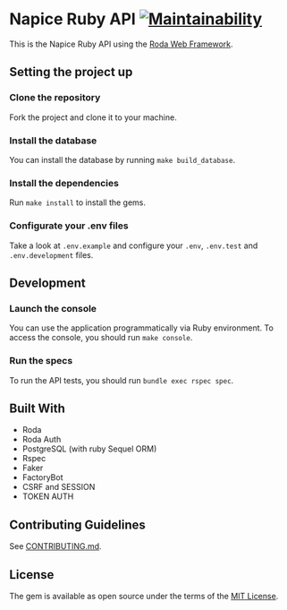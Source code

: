 # Napice Ruby API [![Maintainability](https://api.codeclimate.com/v1/badges/e53c8b4e2454290843b4/maintainability)](https://codeclimate.com/github/Napice/napice-ruby/maintainability)

This is the Napice Ruby API using the [Roda Web Framework](https://github.com/jeremyevans/roda).

## Setting the project up

### Clone the repository

Fork the project and clone it to your machine.

### Install the database

You can install the database by running `make build_database`.

### Install the dependencies

Run `make install` to install the gems.

### Configurate your .env files

Take a look at `.env.example` and configure your `.env`, `.env.test` and `.env.development` files.

## Development

### Launch the console

You can use the application programmatically via Ruby environment. To access the console, you should run `make console`.

### Run the specs

To run the API tests, you should run `bundle exec rspec spec`.

## Built With

* Roda
* Roda Auth
* PostgreSQL (with ruby Sequel ORM)
* Rspec
* Faker
* FactoryBot
* CSRF and SESSION
* TOKEN AUTH

## Contributing Guidelines

See [CONTRIBUTING.md](https://github.com/napice/napice-api/blob/master/CONTRIBUTING.md).

## License

The gem is available as open source under the terms of the [MIT License](http://opensource.org/licenses/MIT).
